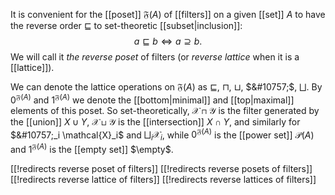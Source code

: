 
It is convenient for the [[poset]] $\mathfrak{F}(A)$ of [[filters]] on a given [[set]] $A$ to have the reverse order $\sqsubseteq$ to set-theoretic [[subset|inclusion]]:
$$ a \sqsubseteq b \Leftrightarrow a \supseteq b .$$
We will call it _the reverse poset_ of filters (or _reverse lattice_ when it is a [[lattice]]).

We can denote the lattice operations on $\mathfrak{F}(A)$ as $\sqsubseteq$, $\sqcap$, $\sqcup$, $&#10757;$, $\bigsqcup$. By $0^{\mathfrak{F}(A)}$ and $1^{\mathfrak{F}(A)}$ we denote the [[bottom|minimal]] and [[top|maximal]] elements of this poset. So set-theoretically, $\mathcal{X} \sqcap \mathcal{Y}$ is the filter generated by the [[union]] $X \cup Y$, $\mathcal{X} \sqcup \mathcal{Y}$ is the [[intersection]] $X \cap Y$, and similarly for $&#10757;_i \mathcal{X}_i$ and $\bigsqcup_i \mathcal{X}_i$, while $0^{\mathfrak{F}(A)}$ is the [[power set]] $\mathcal{P}(A)$ and $1^{\mathfrak{F}(A)}$ is the [[empty set]] $\empty$.


[[!redirects reverse poset of filters]]
[[!redirects reverse posets of filters]]
[[!redirects reverse lattice of filters]]
[[!redirects reverse lattices of filters]]
